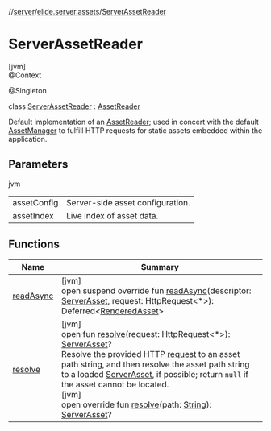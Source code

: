 //[server](../../../index.md)/[elide.server.assets](../index.md)/[ServerAssetReader](index.md)

# ServerAssetReader

[jvm]\
@Context

@Singleton

class [ServerAssetReader](index.md) : [AssetReader](../-asset-reader/index.md)

Default implementation of an [AssetReader](../-asset-reader/index.md); used in concert with the default [AssetManager](../-asset-manager/index.md) to fulfill HTTP requests for static assets embedded within the application.

## Parameters

jvm

| | |
|---|---|
| assetConfig | Server-side asset configuration. |
| assetIndex | Live index of asset data. |

## Functions

| Name | Summary |
|---|---|
| [readAsync](read-async.md) | [jvm]<br>open suspend override fun [readAsync](read-async.md)(descriptor: [ServerAsset](../-server-asset/index.md), request: HttpRequest&lt;*&gt;): Deferred&lt;[RenderedAsset](../-rendered-asset/index.md)&gt; |
| [resolve](../-asset-resolver/resolve.md) | [jvm]<br>open fun [resolve](../-asset-resolver/resolve.md)(request: HttpRequest&lt;*&gt;): [ServerAsset](../-server-asset/index.md)?<br>Resolve the provided HTTP [request](../-asset-resolver/resolve.md) to an asset path string, and then resolve the asset path string to a loaded [ServerAsset](../-server-asset/index.md), if possible; return `null` if the asset cannot be located.<br>[jvm]<br>open override fun [resolve](resolve.md)(path: [String](https://kotlinlang.org/api/latest/jvm/stdlib/kotlin/-string/index.html)): [ServerAsset](../-server-asset/index.md)? |
